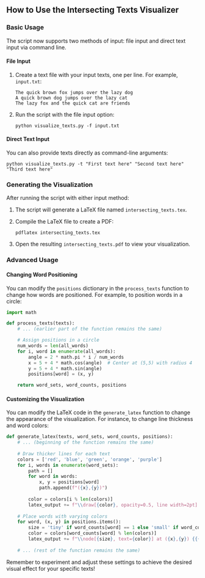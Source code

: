 ## How to Use the Intersecting Texts Visualizer

### Basic Usage

The script now supports two methods of input: file input and direct text input via command line.

#### File Input

1. Create a text file with your input texts, one per line. For example, `input.txt`:

   ```
   The quick brown fox jumps over the lazy dog
   A quick brown dog jumps over the lazy cat
   The lazy fox and the quick cat are friends
   ```

2. Run the script with the file input option:

   ```
   python visualize_texts.py -f input.txt
   ```

#### Direct Text Input

You can also provide texts directly as command-line arguments:

```
python visualize_texts.py -t "First text here" "Second text here" "Third text here"
```

### Generating the Visualization

After running the script with either input method:

1. The script will generate a LaTeX file named `intersecting_texts.tex`.

2. Compile the LaTeX file to create a PDF:

   ```
   pdflatex intersecting_texts.tex
   ```

3. Open the resulting `intersecting_texts.pdf` to view your visualization.

### Advanced Usage

#### Changing Word Positioning

You can modify the `positions` dictionary in the `process_texts` function to change how words are positioned. For example, to position words in a circle:

```python
import math

def process_texts(texts):
    # ... (earlier part of the function remains the same)

    # Assign positions in a circle
    num_words = len(all_words)
    for i, word in enumerate(all_words):
        angle = 2 * math.pi * i / num_words
        x = 5 + 4 * math.cos(angle)  # Center at (5,5) with radius 4
        y = 5 + 4 * math.sin(angle)
        positions[word] = (x, y)

    return word_sets, word_counts, positions
```

#### Customizing the Visualization

You can modify the LaTeX code in the `generate_latex` function to change the appearance of the visualization. For instance, to change line thickness and word colors:

```python
def generate_latex(texts, word_sets, word_counts, positions):
    # ... (beginning of the function remains the same)
    
    # Draw thicker lines for each text
    colors = ['red', 'blue', 'green', 'orange', 'purple']
    for i, words in enumerate(word_sets):
        path = []
        for word in words:
            x, y = positions[word]
            path.append(f"({x},{y})")
        
        color = colors[i % len(colors)]
        latex_output += f"\\draw[{color}, opacity=0.5, line width=2pt] {' -- '.join(path)};\n"
    
    # Place words with varying colors
    for word, (x, y) in positions.items():
        size = 'tiny' if word_counts[word] == 1 else 'small' if word_counts[word] == 2 else 'normalsize'
        color = colors[word_counts[word] % len(colors)]
        latex_output += f"\\node[{size}, text={color}] at ({x},{y}) {{{word}}};\n"
    
    # ... (rest of the function remains the same)
```

Remember to experiment and adjust these settings to achieve the desired visual effect for your specific texts!
